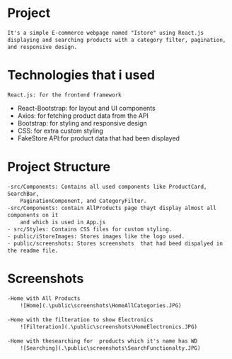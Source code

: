# Project 
    It's a simple E-commerce webpage named "Istore" using React.js displaying and searching products with a category filter, pagination, and responsive design.

# Technologies that i used 
    React.js: for the frontend framework
-   React-Bootstrap: for layout and UI components
-   Axios: for fetching product data from the  API
-   Bootstrap: for styling and responsive design
-   CSS: for extra custom styling
-   FakeStore API:for product data that had been displayed 

# Project Structure
    -src/Components: Contains all used components like ProductCard, SearchBar,            
        PaginationComponent, and CategoryFilter.
    -src/Components: contain AllProducts page thayt display almost all components on it  
        and which is used in App.js 
    - src/Styles: Contains CSS files for custom styling.
    - public/iStoreImages: Stores images like the logo used.
    - public/screenshots: Stores screenshots  that had beed dispalyed in the readme file.

#  Screenshots
    -Home with All Products 
        ![Home](.\public\screenshots\HomeAllCategories.JPG)
    
    -Home with the filteration to show Electronics
        ![Filteration](.\public\screenshots\HomeElectronics.JPG)
        
    -Home with thesearching for  products which it's name has WD
        ![Searching](.\public\screenshots\SearchFunctionalty.JPG)
    

    

